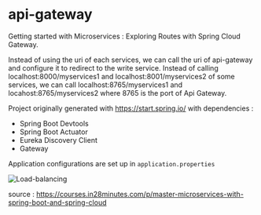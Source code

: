 # api-gateway
Getting started with Microservices : Exploring Routes with Spring Cloud Gateway.

Instead of using the uri of each services, we can call the uri of api-gateway and configure it to redirect to the write service.
Instead of calling localhost:8000/myservices1 and localhost:8001/myservices2 of some services, we can call localhost:8765/myservices1 and locahost:8765/myservices2 where 8765 is the port of Api Gateway.

Project originally generated with https://start.spring.io/ with dependencies :
- Spring Boot Devtools
- Spring Boot Actuator
- Eureka Discovery Client
- Gateway

Application configurations are set up in ```application.properties```


![Load-balancing](https://user-images.githubusercontent.com/63764427/155869388-ce5a5cd6-f926-46e8-8998-92db5fd10901.png)

source : https://courses.in28minutes.com/p/master-microservices-with-spring-boot-and-spring-cloud
